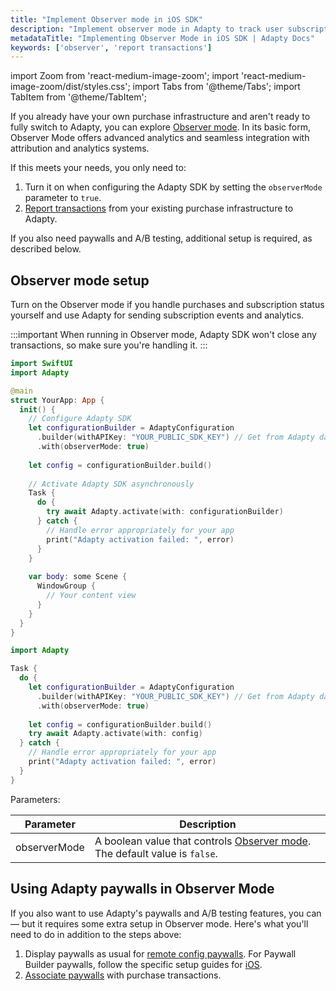 ```yaml
---
title: "Implement Observer mode in iOS SDK"
description: "Implement observer mode in Adapty to track user subscription events in iOS SDK."
metadataTitle: "Implementing Observer Mode in iOS SDK | Adapty Docs"
keywords: ['observer', 'report transactions']
---
```


import Zoom from 'react-medium-image-zoom';
import 'react-medium-image-zoom/dist/styles.css';
import Tabs from '@theme/Tabs';
import TabItem from '@theme/TabItem';

If you already have your own purchase infrastructure and aren't ready to fully switch to Adapty, you can explore [Observer mode](observer-vs-full-mode). In its basic form, Observer Mode offers advanced analytics and seamless integration with attribution and analytics systems.

If this meets your needs, you only need to:
1. Turn it on when configuring the Adapty SDK by setting the `observerMode` parameter to `true`.
2. [Report transactions](report-transactions-observer-mode) from your existing purchase infrastructure to Adapty.

If you also need paywalls and A/B testing, additional setup is required, as described below.

## Observer mode setup

Turn on the Observer mode if you handle purchases and subscription status yourself and use Adapty for sending subscription events and analytics.

:::important
When running in Observer mode, Adapty SDK won't close any transactions, so make sure you're handling it.
:::

<Tabs groupId="current-os" queryString>
<TabItem value="swiftui" label="SwiftUI">

```swift showLineNumbers
import SwiftUI
import Adapty

@main
struct YourApp: App {
  init() {
    // Configure Adapty SDK
    let configurationBuilder = AdaptyConfiguration
      .builder(withAPIKey: "YOUR_PUBLIC_SDK_KEY") // Get from Adapty dashboard
      .with(observerMode: true) 
      
    let config = configurationBuilder.build()
    
    // Activate Adapty SDK asynchronously
    Task {
      do {
        try await Adapty.activate(with: configurationBuilder)
      } catch {
        // Handle error appropriately for your app
        print("Adapty activation failed: ", error)
      }
    }
    
    var body: some Scene {
      WindowGroup {
        // Your content view
      }
    }
  }
}
```

</TabItem>
<TabItem value="swift" label="UIKit" default>

```swift showLineNumbers
import Adapty

Task {
  do {
    let configurationBuilder = AdaptyConfiguration
      .builder(withAPIKey: "YOUR_PUBLIC_SDK_KEY") // Get from Adapty dashboard
      .with(observerMode: true) 
    
    let config = configurationBuilder.build()
    try await Adapty.activate(with: config)
  } catch {
    // Handle error appropriately for your app
    print("Adapty activation failed: ", error)
  }
}

```

</TabItem>
</Tabs>

Parameters:

| Parameter                   | Description                                                  |
| --------------------------- | ------------------------------------------------------------ |
| observerMode                | A boolean value that controls [Observer mode](observer-vs-full-mode). The default value is `false`. |


## Using Adapty paywalls in Observer Mode

If you also want to use Adapty's paywalls and A/B testing features, you can — but it requires some extra setup in Observer mode. Here's what you'll need to do in addition to the steps above:

1. Display paywalls as usual for [remote config paywalls](present-remote-config-paywalls). For Paywall Builder paywalls, follow the specific setup guides for [iOS](ios-present-paywall-builder-paywalls-in-observer-mode).
3. [Associate paywalls](report-transactions-observer-mode) with purchase transactions.

